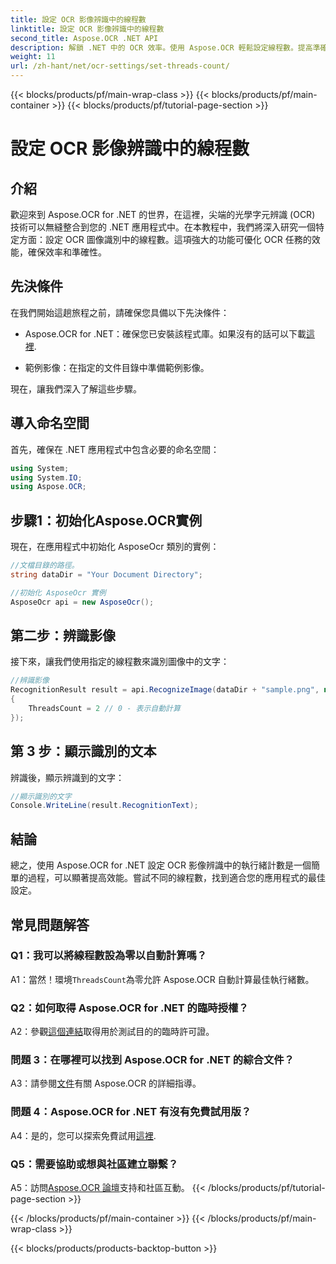 ```yaml
---
title: 設定 OCR 影像辨識中的線程數
linktitle: 設定 OCR 影像辨識中的線程數
second_title: Aspose.OCR .NET API
description: 解鎖 .NET 中的 OCR 效率。使用 Aspose.OCR 輕鬆設定線程數。提高準確性和速度。
weight: 11
url: /zh-hant/net/ocr-settings/set-threads-count/
---
```


{{< blocks/products/pf/main-wrap-class >}}
{{< blocks/products/pf/main-container >}}
{{< blocks/products/pf/tutorial-page-section >}}

# 設定 OCR 影像辨識中的線程數

## 介紹

歡迎來到 Aspose.OCR for .NET 的世界，在這裡，尖端的光學字元辨識 (OCR) 技術可以無縫整合到您的 .NET 應用程式中。在本教程中，我們將深入研究一個特定方面：設定 OCR 圖像識別中的線程數。這項強大的功能可優化 OCR 任務的效能，確保效率和準確性。

## 先決條件

在我們開始這趟旅程之前，請確保您具備以下先決條件：

-  Aspose.OCR for .NET：確保您已安裝該程式庫。如果沒有的話可以下載[這裡](https://releases.aspose.com/ocr/net/).

- 範例影像：在指定的文件目錄中準備範例影像。

現在，讓我們深入了解這些步驟。

## 導入命名空間

首先，確保在 .NET 應用程式中包含必要的命名空間：

```csharp
using System;
using System.IO;
using Aspose.OCR;
```

## 步驟1：初始化Aspose.OCR實例

現在，在應用程式中初始化 AsposeOcr 類別的實例：

```csharp
//文檔目錄的路徑。
string dataDir = "Your Document Directory";

//初始化 AsposeOcr 實例
AsposeOcr api = new AsposeOcr();
```

## 第二步：辨識影像

接下來，讓我們使用指定的線程數來識別圖像中的文字：

```csharp
//辨識影像
RecognitionResult result = api.RecognizeImage(dataDir + "sample.png", new RecognitionSettings
{
    ThreadsCount = 2 // 0 - 表示自動計算
});
```

## 第 3 步：顯示識別的文本

辨識後，顯示辨識到的文字：

```csharp
//顯示識別的文字
Console.WriteLine(result.RecognitionText);
```

## 結論

總之，使用 Aspose.OCR for .NET 設定 OCR 影像辨識中的執行緒計數是一個簡單的過程，可以顯著提高效能。嘗試不同的線程數，找到適合您的應用程式的最佳設定。

## 常見問題解答

### Q1：我可以將線程數設為零以自動計算嗎？

 A1：當然！環境`ThreadsCount`為零允許 Aspose.OCR 自動計算最佳執行緒數。

### Q2：如何取得 Aspose.OCR for .NET 的臨時授權？

 A2：參觀[這個連結](https://purchase.aspose.com/temporary-license/)取得用於測試目的的臨時許可證。

### 問題 3：在哪裡可以找到 Aspose.OCR for .NET 的綜合文件？

 A3：請參閱[文件](https://reference.aspose.com/ocr/net/)有關 Aspose.OCR 的詳細指導。

### 問題 4：Aspose.OCR for .NET 有沒有免費試用版？

 A4：是的，您可以探索免費試用[這裡](https://releases.aspose.com/).

### Q5：需要協助或想與社區建立聯繫？

 A5：訪問[Aspose.OCR 論壇](https://forum.aspose.com/c/ocr/16)支持和社區互動。
{{< /blocks/products/pf/tutorial-page-section >}}

{{< /blocks/products/pf/main-container >}}
{{< /blocks/products/pf/main-wrap-class >}}

{{< blocks/products/products-backtop-button >}}

